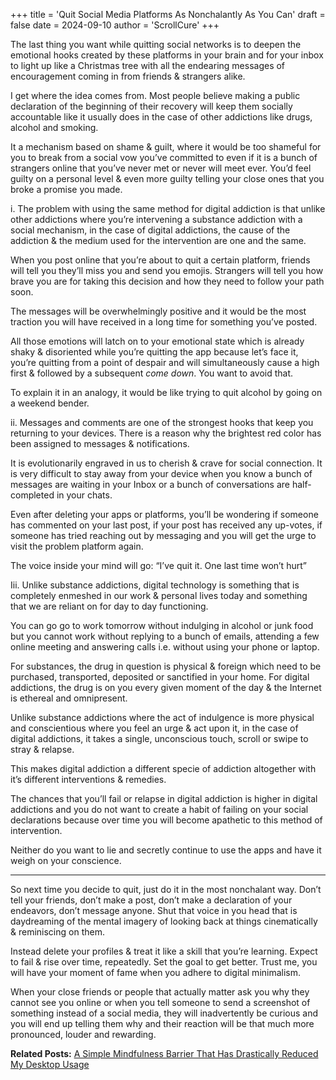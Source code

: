 +++
title = 'Quit Social Media Platforms As Nonchalantly As You Can'
draft = false
date = 2024-09-10
author = 'ScrollCure'
+++


The last thing you want while quitting social networks is to deepen the emotional hooks created by these platforms in your brain and for your inbox to light up like a Christmas tree with all the endearing messages of encouragement coming in from friends & strangers alike.

I get where the idea comes from. Most people believe making a public declaration of the beginning of their recovery will keep them socially accountable like it usually does in the case of other addictions like drugs, alcohol and smoking. 

It a mechanism based on shame & guilt, where it would be too shameful for you to break from a social vow you’ve committed to even if it is a bunch of strangers online that you’ve never met or never will meet ever. You’d feel guilty on a personal level & even more guilty telling your close ones that you broke a promise you made. 

i. The problem with using the same method for digital addiction is that unlike other addictions where you’re intervening a substance addiction with a social mechanism, in the case of digital addictions, the cause of the addiction & the medium used for the intervention are one and the same. 

When you post online that you’re about to quit a certain platform, friends will tell you they’ll miss you and send you emojis. Strangers will tell you how brave you are for taking this decision and how they need to follow your path soon. 

The messages will be overwhelmingly positive and it would be the most traction you will have received in a long time for something you’ve posted. 

All those emotions will latch on to your emotional state which is already shaky & disoriented while you’re quitting the app because let’s face it, you’re quitting from a point of despair and will simultaneously cause a high first & followed by a subsequent *come down*. You want to avoid that.

 To explain it in an analogy, it would be like trying to quit alcohol by going on a weekend bender.

ii. Messages and comments are one of the strongest hooks that keep you returning to your devices. There is a reason why the brightest red color has been assigned to messages & notifications. 

It is evolutionarily engraved in us to cherish & crave for social connection. It is very difficult to stay away from your device when you know a bunch of messages are waiting in your Inbox or a bunch of conversations are half-completed in your chats. 

Even after deleting your apps or platforms, you’ll be wondering if someone has commented on your last post, if your post has received any up-votes, if someone has tried reaching out by messaging and you will get the urge to visit the problem platform again.

The voice inside your mind will go: “I’ve quit it. One last time won’t hurt”

Iii.  Unlike substance addictions, digital technology is something that is completely enmeshed in our work & personal lives today and something that we are reliant on for day to day functioning. 

You can go go to work tomorrow without indulging in alcohol or junk food but you cannot work without replying to a bunch of emails, attending a few online meeting and answering calls i.e. without using your phone or laptop.

For substances, the drug in question is physical & foreign which need to be purchased, transported, deposited or sanctified in your home. For digital addictions, the drug is on you every given moment of the day & the Internet is ethereal and omnipresent. 

Unlike substance addictions where the act of indulgence is more physical and conscientious where you feel an urge & act upon it, in the case of digital addictions, it takes a single, unconscious touch, scroll or swipe to stray & relapse.

This makes digital addiction a different specie of addiction altogether with it’s different interventions & remedies.

The chances that you’ll fail or relapse in digital addiction is higher in digital addictions and you do not want to create a habit of failing on your social declarations because over time you will become apathetic to this method of intervention. 

Neither do you want to lie and secretly continue to use the apps and have it weigh on your conscience.

---

So next time you decide to quit, just do it in the most nonchalant way. Don’t tell your friends, don’t make a post, don’t make a declaration of your endeavors, don’t message anyone. Shut that voice in you head that is daydreaming of the mental imagery of looking back at things cinematically & reminiscing on them.

Instead delete your profiles & treat it like a skill that you’re learning. Expect to fail & rise over time, repeatedly. Set the goal to get better. Trust me, you will have your moment of fame when you adhere to digital minimalism.

When your close friends or people that actually matter ask you why they cannot see you online or when you tell someone to send a screenshot of something instead of a social media, they will inadvertently be curious and you will end up telling them why and their reaction will be that much more pronounced, louder and rewarding.

**Related Posts:** <a href="https://www.scrollcure.com/posts/a-simple-mindfulness-barrier-that-has-drastically-reduced-my-desktop-usage/" style="text-decoration:underline">A Simple Mindfulness Barrier That Has Drastically Reduced My Desktop Usage</a>
